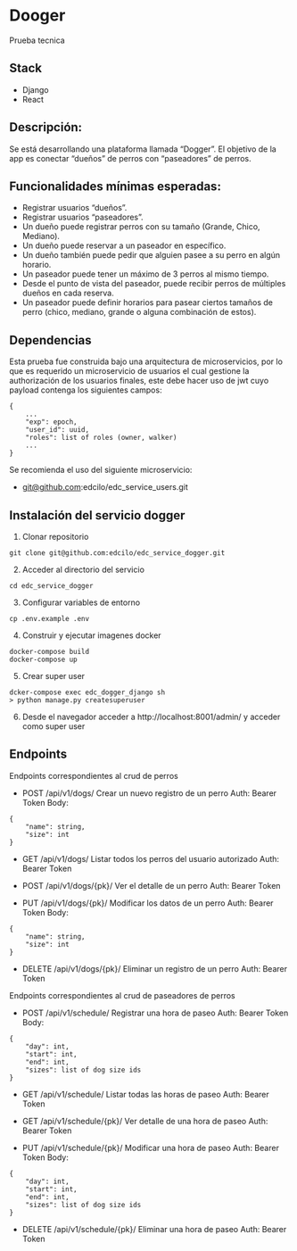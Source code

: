 # Dooger

Prueba tecnica

## Stack
* Django
* React

## Descripción:
Se está desarrollando una plataforma llamada “Dogger”. El objetivo de la app es conectar “dueños” de perros con “paseadores” de perros.

## Funcionalidades mínimas esperadas:
* Registrar usuarios “dueños”.
* Registrar usuarios “paseadores”.
* Un dueño puede registrar perros con su tamaño (Grande, Chico, Mediano).
* Un dueño puede reservar a un paseador en específico.
* Un dueño también puede pedir que alguien pasee a su perro en algún horario.
* Un paseador puede tener un máximo de 3 perros al mismo tiempo.
* Desde el punto de vista del paseador, puede recibir perros de múltiples dueños en cada reserva.
* Un paseador puede definir horarios para pasear ciertos tamaños de perro (chico, mediano, grande o alguna combinación de estos).

## Dependencias

Esta prueba fue construida bajo una arquitectura de microservicios, por lo que es requerido un microservicio de usuarios el cual gestione la authorización de los usuarios finales, este debe hacer uso de jwt cuyo payload contenga los siguientes campos:

```
{
    ...
    "exp": epoch,
    "user_id": uuid,
    "roles": list of roles (owner, walker)
    ...
}
```

Se recomienda el uso del siguiente microservicio:

* git@github.com:edcilo/edc_service_users.git

## Instalación del servicio dogger

1. Clonar repositorio
```
git clone git@github.com:edcilo/edc_service_dogger.git
```

2. Acceder al directorio del servicio
```
cd edc_service_dogger
```

3. Configurar variables de entorno
```
cp .env.example .env
```

4. Construir y ejecutar imagenes docker
```
docker-compose build
docker-compose up
```

5. Crear super user
```
dcker-compose exec edc_dogger_django sh
> python manage.py createsuperuser
```

6. Desde el navegador acceder a http://localhost:8001/admin/ y acceder como super user

## Endpoints

Endpoints correspondientes al crud de perros

* POST /api/v1/dogs/
Crear un nuevo registro de un perro
Auth: Bearer Token
Body:
```
{
    "name": string,
    "size": int
}
```

* GET /api/v1/dogs/
Listar todos los perros del usuario autorizado
Auth: Bearer Token

* POST /api/v1/dogs/{pk}/
Ver el detalle de un perro
Auth: Bearer Token

* PUT /api/v1/dogs/{pk}/
Modificar los datos de un perro
Auth: Bearer Token
Body:
```
{
    "name": string,
    "size": int
}
```

* DELETE /api/v1/dogs/{pk}/
Eliminar un registro de un perro
Auth: Bearer Token

Endpoints correspondientes al crud de paseadores de perros

* POST /api/v1/schedule/
Registrar una hora de paseo
Auth: Bearer Token
Body:
```
{
    "day": int,
    "start": int,
    "end": int,
    "sizes": list of dog size ids
}
```

* GET /api/v1/schedule/
Listar todas las horas de paseo
Auth: Bearer Token

* GET /api/v1/schedule/{pk}/
Ver detalle de una hora de paseo
Auth: Bearer Token

* PUT /api/v1/schedule/{pk}/
Modificar una hora de paseo
Auth: Bearer Token
Body:
```
{
    "day": int,
    "start": int,
    "end": int,
    "sizes": list of dog size ids
}
```

* DELETE /api/v1/schedule/{pk}/
Eliminar una hora de paseo
Auth: Bearer Token
